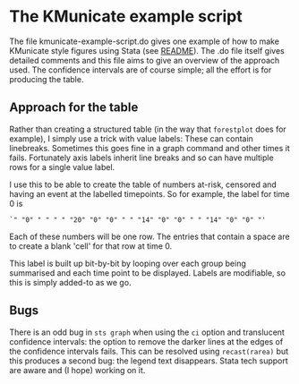 # The KMunicate example script

The file kmunicate-example-script.do gives one example of how to make KMunicate style figures using Stata (see [README](..\README.md)). The .do file itself gives detailed comments and this file aims to give an overview of the approach used. The confidence intervals are of course simple; all the effort is for producing the table.

## Approach for the table
Rather than creating a structured table (in the way that `forestplot` does for example), I simply use a trick with value labels: These can contain linebreaks. Sometimes this goes fine in a graph command and other times it fails. Fortunately axis labels inherit line breaks and so can have multiple rows for a single value label.

I use this to be able to create the table of numbers at-risk, censored and having an event at the labelled timepoints. So for example, the label for time 0 is
```
`" "0" " " " " "20" "0" "0" " " "14" "0" "0" " " "14" "0" "0" "'
```
Each of these numbers will be one row. The entries that contain a space are to create a blank 'cell' for that row at time 0.

This label is built up bit-by-bit by looping over each group being summarised and each time point to be displayed. Labels are modifiable, so this is simply added-to as we go.

## Bugs
There is an odd bug in `sts graph` when using the `ci` option and translucent confidence intervals: the option to remove the darker lines at the edges of the confidence intervals fails. This can be resolved using `recast(rarea)` but this produces a second bug: the legend text disappears. Stata tech support are aware and (I hope) working on it.
